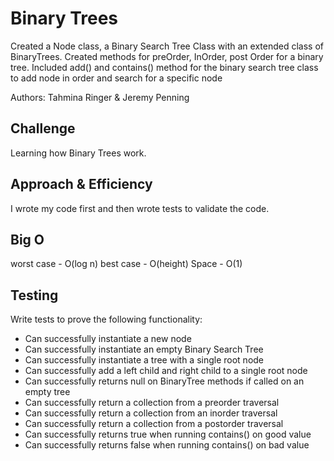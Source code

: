 # Binary Trees

Created a Node class, a Binary Search Tree Class with an extended class of BinaryTrees. Created methods for preOrder, InOrder, post Order for a binary tree. Included add() and contains() method for the binary search tree class to add node in order and search for a specific node

Authors: Tahmina Ringer & Jeremy Penning

## Challenge

Learning how Binary Trees work.

## Approach & Efficiency

I wrote my code first and then wrote tests to validate the code.

## Big O

worst case - O(log n)
best case - O(height)
Space - O(1)

## Testing

Write tests to prove the following functionality:

- Can successfully instantiate a new node
- Can successfully instantiate an empty Binary Search Tree
- Can successfully instantiate a tree with a single root node
- Can successfully add a left child and right child to a single root node
- Can successfully returns null on BinaryTree methods if called on an empty tree
- Can successfully return a collection from a preorder traversal
- Can successfully return a collection from an inorder traversal
- Can successfully return a collection from a postorder traversal
- Can successfully returns true when running contains() on good value
- Can successfully returns false when running contains() on bad value
